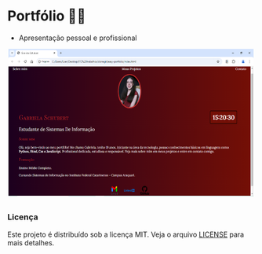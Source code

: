 # Portfólio 💁🏻

* Apresentação pessoal e profissional

<div align="center">
  <img height="300" width="500" src="./imagem/imagem_site.png" alt="Imagem do site">
</div>

##
### Licença
Este projeto é distribuído sob a licença MIT. Veja o arquivo [LICENSE](LICENSE) para mais detalhes.
